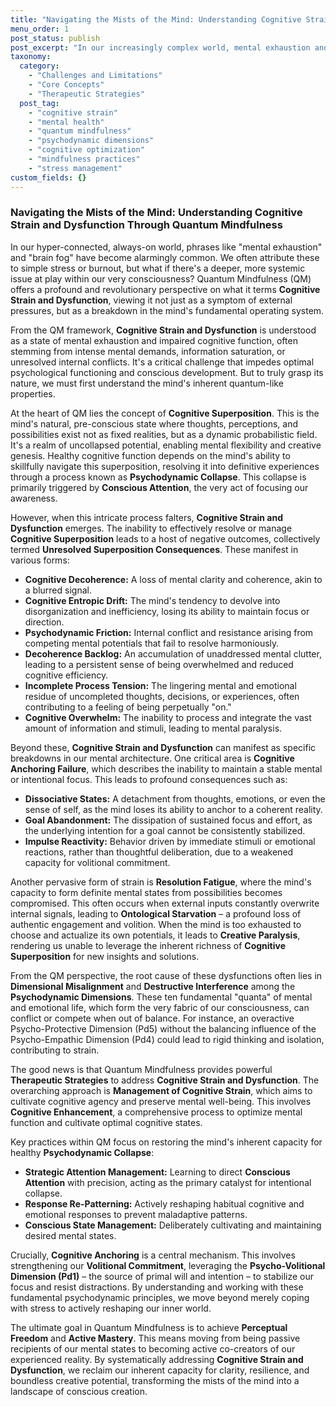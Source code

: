 ```yaml
---
title: "Navigating the Mists of the Mind: Understanding Cognitive Strain and Dysfunction Through Quantum Mindfulness"
menu_order: 1
post_status: publish
post_excerpt: "In our increasingly complex world, mental exhaustion and impaired cognitive function are common. Quantum Mindfulness offers a revolutionary perspective, viewing cognitive strain not merely as stress, but as a breakdown in the mind's fundamental operating system, stemming from unresolved mental potentials and misaligned psychodynamic energies."
taxonomy:
  category:
    - "Challenges and Limitations"
    - "Core Concepts"
    - "Therapeutic Strategies"
  post_tag:
    - "cognitive strain"
    - "mental health"
    - "quantum mindfulness"
    - "psychodynamic dimensions"
    - "cognitive optimization"
    - "mindfulness practices"
    - "stress management"
custom_fields: {}
---
```


### Navigating the Mists of the Mind: Understanding Cognitive Strain and Dysfunction Through Quantum Mindfulness

In our hyper-connected, always-on world, phrases like "mental exhaustion" and "brain fog" have become alarmingly common. We often attribute these to simple stress or burnout, but what if there's a deeper, more systemic issue at play within our very consciousness? Quantum Mindfulness (QM) offers a profound and revolutionary perspective on what it terms **Cognitive Strain and Dysfunction**, viewing it not just as a symptom of external pressures, but as a breakdown in the mind's fundamental operating system.

From the QM framework, **Cognitive Strain and Dysfunction** is understood as a state of mental exhaustion and impaired cognitive function, often stemming from intense mental demands, information saturation, or unresolved internal conflicts. It's a critical challenge that impedes optimal psychological functioning and conscious development. But to truly grasp its nature, we must first understand the mind's inherent quantum-like properties.

At the heart of QM lies the concept of **Cognitive Superposition**. This is the mind's natural, pre-conscious state where thoughts, perceptions, and possibilities exist not as fixed realities, but as a dynamic probabilistic field. It's a realm of uncollapsed potential, enabling mental flexibility and creative genesis. Healthy cognitive function depends on the mind's ability to skillfully navigate this superposition, resolving it into definitive experiences through a process known as **Psychodynamic Collapse**. This collapse is primarily triggered by **Conscious Attention**, the very act of focusing our awareness.

However, when this intricate process falters, **Cognitive Strain and Dysfunction** emerges. The inability to effectively resolve or manage **Cognitive Superposition** leads to a host of negative outcomes, collectively termed **Unresolved Superposition Consequences**. These manifest in various forms:

*   **Cognitive Decoherence:** A loss of mental clarity and coherence, akin to a blurred signal.
*   **Cognitive Entropic Drift:** The mind's tendency to devolve into disorganization and inefficiency, losing its ability to maintain focus or direction.
*   **Psychodynamic Friction:** Internal conflict and resistance arising from competing mental potentials that fail to resolve harmoniously.
*   **Decoherence Backlog:** An accumulation of unaddressed mental clutter, leading to a persistent sense of being overwhelmed and reduced cognitive efficiency.
*   **Incomplete Process Tension:** The lingering mental and emotional residue of uncompleted thoughts, decisions, or experiences, often contributing to a feeling of being perpetually "on."
*   **Cognitive Overwhelm:** The inability to process and integrate the vast amount of information and stimuli, leading to mental paralysis.

Beyond these, **Cognitive Strain and Dysfunction** can manifest as specific breakdowns in our mental architecture. One critical area is **Cognitive Anchoring Failure**, which describes the inability to maintain a stable mental or intentional focus. This leads to profound consequences such as:

*   **Dissociative States:** A detachment from thoughts, emotions, or even the sense of self, as the mind loses its ability to anchor to a coherent reality.
*   **Goal Abandonment:** The dissipation of sustained focus and effort, as the underlying intention for a goal cannot be consistently stabilized.
*   **Impulse Reactivity:** Behavior driven by immediate stimuli or emotional reactions, rather than thoughtful deliberation, due to a weakened capacity for volitional commitment.

Another pervasive form of strain is **Resolution Fatigue**, where the mind's capacity to form definite mental states from possibilities becomes compromised. This often occurs when external inputs constantly overwrite internal signals, leading to **Ontological Starvation** – a profound loss of authentic engagement and volition. When the mind is too exhausted to choose and actualize its own potentials, it leads to **Creative Paralysis**, rendering us unable to leverage the inherent richness of **Cognitive Superposition** for new insights and solutions.

From the QM perspective, the root cause of these dysfunctions often lies in **Dimensional Misalignment** and **Destructive Interference** among the **Psychodynamic Dimensions**. These ten fundamental "quanta" of mental and emotional life, which form the very fabric of our consciousness, can conflict or compete when out of balance. For instance, an overactive Psycho-Protective Dimension (Pd5) without the balancing influence of the Psycho-Empathic Dimension (Pd4) could lead to rigid thinking and isolation, contributing to strain.

The good news is that Quantum Mindfulness provides powerful **Therapeutic Strategies** to address **Cognitive Strain and Dysfunction**. The overarching approach is **Management of Cognitive Strain**, which aims to cultivate cognitive agency and preserve mental well-being. This involves **Cognitive Enhancement**, a comprehensive process to optimize mental function and cultivate optimal cognitive states.

Key practices within QM focus on restoring the mind's inherent capacity for healthy **Psychodynamic Collapse**:

*   **Strategic Attention Management:** Learning to direct **Conscious Attention** with precision, acting as the primary catalyst for intentional collapse.
*   **Response Re-Patterning:** Actively reshaping habitual cognitive and emotional responses to prevent maladaptive patterns.
*   **Conscious State Management:** Deliberately cultivating and maintaining desired mental states.

Crucially, **Cognitive Anchoring** is a central mechanism. This involves strengthening our **Volitional Commitment**, leveraging the **Psycho-Volitional Dimension (Pd1)** – the source of primal will and intention – to stabilize our focus and resist distractions. By understanding and working with these fundamental psychodynamic principles, we move beyond merely coping with stress to actively reshaping our inner world.

The ultimate goal in Quantum Mindfulness is to achieve **Perceptual Freedom** and **Active Mastery**. This means moving from being passive recipients of our mental states to becoming active co-creators of our experienced reality. By systematically addressing **Cognitive Strain and Dysfunction**, we reclaim our inherent capacity for clarity, resilience, and boundless creative potential, transforming the mists of the mind into a landscape of conscious creation.